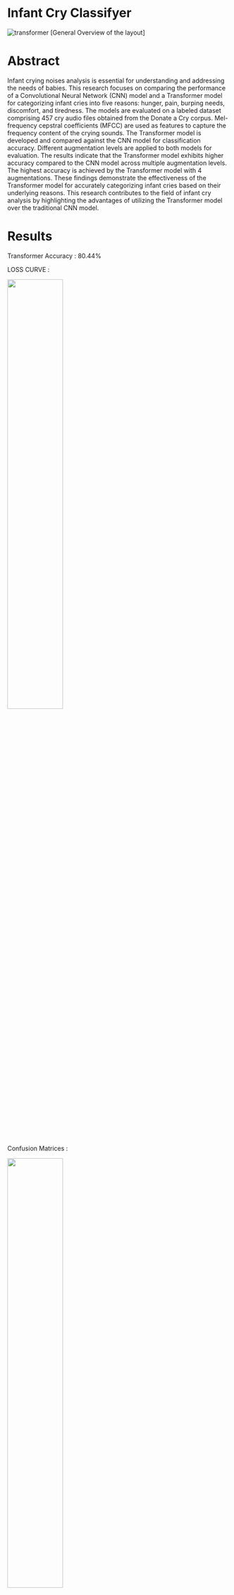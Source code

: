 # Infant Cry Classifyer
![transformer](https://github.com/Bismanpal-Singh/Infant-cry-classifyer/assets/83641114/52dc66e5-fbdf-4008-81e7-e389a156792a)
 [General Overview of the layout]
# Abstract 

Infant crying noises analysis is essential for understanding and addressing the needs of babies. This research focuses on comparing the performance of a Convolutional Neural Network (CNN) model and a Transformer model for categorizing infant cries into five reasons: hunger, pain, burping needs, discomfort, and tiredness. The models are evaluated on a labeled dataset comprising 457 cry audio files obtained from the Donate a Cry corpus. Mel-frequency cepstral coefficients (MFCC) are used as features to capture the frequency content of the crying sounds. The Transformer model is developed and compared against the CNN model for classification accuracy. Different augmentation levels are applied to both models for evaluation. The results indicate that the Transformer model exhibits higher accuracy compared to the CNN model across multiple augmentation levels. The highest accuracy is achieved by the Transformer model with 4 augmentations. These findings demonstrate the effectiveness of the Transformer model for accurately categorizing infant cries based on their underlying reasons. This research contributes to the field of infant cry analysis by highlighting the advantages of utilizing the Transformer model over the traditional CNN model.

# Results 
Transformer Accuracy : 80.44%

LOSS CURVE : 

<img src="https://github.com/Bismanpal-Singh/Infant-cry-classifyer/assets/83641114/dc355e91-5637-4795-8acd-55050e50f0af" width=50% height=50%>

Confusion Matrices :

<img src="https://github.com/Bismanpal-Singh/Infant-cry-classifyer/assets/83641114/98e04252-20c8-4e67-9cb4-5437b9dadd68" width=50% height=50%>

<img src="!https://github.com/Bismanpal-Singh/Infant-cry-classifyer/assets/83641114/f10ea9eb-2c71-470f-9dcd-cf7bff783533" width=50% height=50%>



